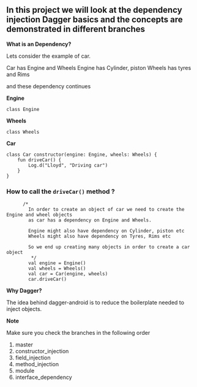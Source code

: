 ## In this project we will look at the dependency injection Dagger basics and the concepts are demonstrated in different branches

**What is an Dependency?**

Lets consider the example of car.

Car has Engine and Wheels
Engine has Cylinder, piston 
Wheels has tyres and Rims

and these dependency continues

**Engine**

```
class Engine
```

**Wheels**

```
class Wheels
```

**Car**

```
class Car constructor(engine: Engine, wheels: Wheels) {
    fun driveCar() {
        Log.d("Lloyd", "Driving car")
    }
}
```

### How to call the `driveCar()` method ?

```
      /*
        In order to create an object of car we need to create the Engine and wheel objects
        as car has a dependency on Engine and Wheels.

        Engine might also have dependency on Cylinder, piston etc
        Wheels might also have dependency on Tyres, Rims etc

        So we end up creating many objects in order to create a car object
         */
        val engine = Engine()
        val wheels = Wheels()
        val car = Car(engine, wheels)
        car.driveCar()
```

**Why Dagger?**

The idea behind dagger-android is to reduce the boilerplate needed to inject objects.

**Note**

Make sure you check the branches in the following order

1. master
2. constructor_injection
3. field_injection
4. method_injection
5. module
6. interface_dependency
